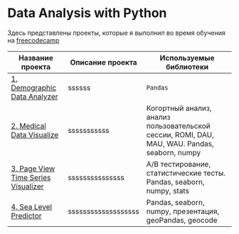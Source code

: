 # **Data Analysis with Python**
Здесь представлены проекты, которые я выполнил во время обучения на [freecodecamp](https://www.freecodecamp.org/learn/data-analysis-with-python/)


| **Название проекта** | **Описание проекта** | **Используемые библиотеки** |
| -------------------- | ---------------------- |----------------------------|
| [1. Demographic Data Analyzer](https://github.com/Lisittsa2050)|ssssss|`Pandas`|
| [2. Medical Data Visualize ](https://github.com/Lisittsa2050)|sssssssssss|Когортный анализ, анализ пользовательской сессии, ROMI, DAU, MAU, WAU. Pandas, seaborn, numpy|
| [3. Page View Time Series Visualizer](https://github.com/Lisittsa2050)|sssssssssssssss|А/В тестирование, статистические тесты. Pandas, seaborn, numpy, stats|
| [4. Sea Level Predictor](https://github.com/Lisittsa2050)|sssssssssssssssssss|Pandas, seaborn, numpy, презентация, geoPandas, geocode|
